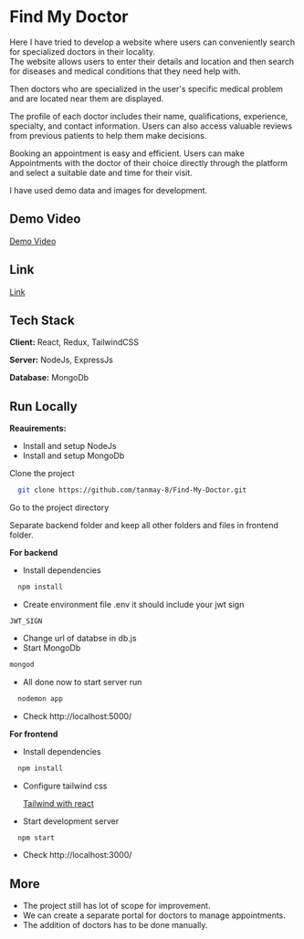 
# Find My Doctor

Here I have tried to develop a website where users can conveniently search for specialized doctors in their locality.\
The website allows users to enter their details and location and then search for diseases and medical conditions that they need help with. 

Then doctors who are specialized in the user's specific medical problem and are located near them are displayed.

The profile of each doctor includes their name, qualifications, experience, specialty, and contact information. Users can also access valuable reviews from previous patients to help them make decisions.

Booking an appointment is easy and efficient. Users can make
Appointments with the doctor of their choice directly through the platform and select a suitable date and time for their visit.

I have used demo data and images for development.


## Demo Video
[Demo Video](https://drive.google.com/file/d/17tk_zeCUgSNnRuQOjeiRrOJdNn7OM8TE/view?usp=sharing)

## Link
[Link](https://drive.google.com/file/d/17tk_zeCUgSNnRuQOjeiRrOJdNn7OM8TE/view?usp=sharing)

## Tech Stack 

**Client:** React, Redux, TailwindCSS

**Server:** NodeJs, ExpressJs

**Database:** MongoDb

## Run Locally

**Reauirements:**
- Install and setup NodeJs
- Install and setup MongoDb


Clone the project

```bash
  git clone https://github.com/tanmay-8/Find-My-Doctor.git
```

Go to the project directory

Separate backend folder and keep all other folders and files in frontend folder.

**For backend**

- Install dependencies

```bash
  npm install
```

- Create environment file .env it should include your jwt sign 

`JWT_SIGN`

- Change url of databse in db.js
- Start MongoDb

```bash
mongod
```

- All done now to start server run

```bash
  nodemon app
```

- Check http://localhost:5000/

**For frontend**

- Install dependencies

```bash
  npm install
```
- Configure tailwind css

  [Tailwind with react](https://tailwindcss.com/docs/guides/create-react-app)

- Start development server

```bash
  npm start
```

- Check http://localhost:3000/

## More
- The project still has lot of scope for improvement.
- We can create a separate portal for doctors to manage appointments.
- The addition of doctors has to be done manually. 
